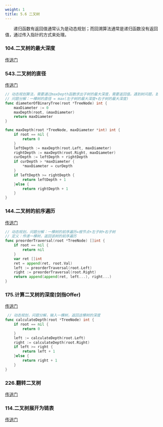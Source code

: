```yaml
---
weight: 1
title: 5.6 二叉树
---
```


&emsp;&emsp;递归函数有返回值通常认为是动态规划；而回溯算法通常是递归函数没有返回值，通过传入指针的方式来处理。

### 104.二叉树的最大深度

[传送门](https://yswang837.github.io/docs/example/leetcode/5.1-hot100/#104-%E4%BA%8C%E5%8F%89%E6%A0%91%E7%9A%84%E6%9C%80%E5%A4%A7%E6%B7%B1%E5%BA%A6)

### 543.二叉树的直径

[传送门](https://leetcode.cn/problems/diameter-of-binary-tree/description/)

```go
// 动态规划算法，需要通过maxDepth函数求出子树的最大深度，需要返回值。遇到树问题，首先想到的是给函数设置返回值，然后在后序位置做文章。
// 问题分解：一棵树的直径 = max(左子树的最大深度+右子树的最大深度)
func diameterOfBinaryTree(root *TreeNode) int {
    maxDiameter := 0 
    maxDepth(root, &maxDiameter)
    return maxDiameter
}

func maxDepth(root *TreeNode, maxDiameter *int) int {
    if root == nil {
        return 0
    }
    leftDepth := maxDepth(root.Left, maxDiameter)
    rightDepth := maxDepth(root.Right, maxDiameter)
    curDepth := leftDepth + rightDepth
    if curDepth > *maxDiameter {
        *maxDiameter = curDepth
    }
    if leftDepth >= rightDepth {
        return leftDepth + 1
    }else {
        return rightDepth + 1
    }
}
```

### 144.二叉树的前序遍历

[传送门](https://leetcode.cn/problems/binary-tree-preorder-traversal/description/)

```go
// 动态规划，问题分解：一棵树的前序遍历=根节点+左子树+右子树
// 定义：传递一棵树，返回该树的前序遍历
func preorderTraversal(root *TreeNode) []int {
    if root == nil {
        return nil
    }
    var ret []int
    ret = append(ret, root.Val)
    left := preorderTraversal(root.Left)
    right := preorderTraversal(root.Right)
    return append(append(ret, left...), right...)
}
```

### 175.计算二叉树的深度(剑指Offer)

[传送门](https://leetcode.cn/problems/er-cha-shu-de-shen-du-lcof/description/)

```go
 // 动态规划，问题分解，输入一棵树，返回这棵树的深度
func calculateDepth(root *TreeNode) int {
    if root == nil {
        return 0
    }
    left := calculateDepth(root.Left)
    right := calculateDepth(root.Right)
    if left >= right {
        return left + 1
    }else {
        return right + 1
    }
}
```

### 226.翻转二叉树

[传送门](https://yswang837.github.io/docs/example/leetcode/5.1-hot100/#226-%E7%BF%BB%E8%BD%AC%E4%BA%8C%E5%8F%89%E6%A0%91)

### 114.二叉树展开为链表

[传送门](https://leetcode.cn/problems/flatten-binary-tree-to-linked-list/)

```go

```
